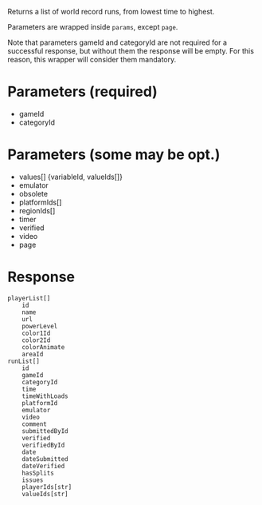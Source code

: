Returns a list of world record runs, from lowest time to highest.

Parameters are wrapped inside `params`, except `page`.

Note that parameters gameId and categoryId are not required for a successful response, but without them the response will be empty. For this reason, this wrapper will consider them mandatory.

# Parameters (required)
- gameId
- categoryId

# Parameters (some may be opt.)
- values[]
    {variableId, valueIds[]}
- emulator
- obsolete
- platformIds[]
- regionIds[]
- timer
- verified
- video
- page

# Response
```
playerList[]
    id
    name
    url
    powerLevel
    color1Id
    color2Id
    colorAnimate
    areaId
runList[]
    id
    gameId
    categoryId
    time
    timeWithLoads
    platformId
    emulator
    video
    comment
    submittedById
    verified
    verifiedById
    date
    dateSubmitted
    dateVerified
    hasSplits
    issues
    playerIds[str]
    valueIds[str]
```